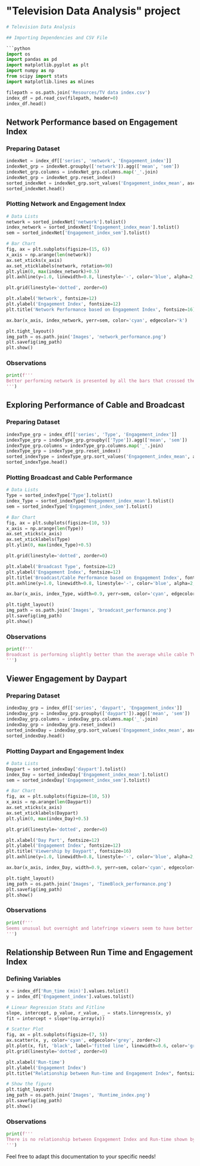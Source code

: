  # "Television Data Analysis" project

```python
# Television Data Analysis

## Importing Dependencies and CSV File

```python
import os
import pandas as pd
import matplotlib.pyplot as plt
import numpy as np
from scipy import stats
import matplotlib.lines as mlines

filepath = os.path.join('Resources/TV data index.csv')
index_df = pd.read_csv(filepath, header=0) 
index_df.head()
```

## Network Performance based on Engagement Index

### Preparing Dataset

```python
indexNet = index_df[['series', 'network', 'Engagement_index']]
indexNet_grp = indexNet.groupby(['network']).agg(['mean', 'sem'])
indexNet_grp.columns = indexNet_grp.columns.map('_'.join)
indexNet_grp = indexNet_grp.reset_index()
sorted_indexNet = indexNet_grp.sort_values('Engagement_index_mean', ascending=False)
sorted_indexNet.head()
```

### Plotting Network and Engagement Index

```python
# Data Lists
network = sorted_indexNet['network'].tolist()
index_network = sorted_indexNet['Engagement_index_mean'].tolist()
sem = sorted_indexNet['Engagement_index_sem'].tolist()

# Bar Chart
fig, ax = plt.subplots(figsize=(15, 6))
x_axis = np.arange(len(network))
ax.set_xticks(x_axis)
ax.set_xticklabels(network, rotation=90)
plt.ylim(0, max(index_network)+0.5)
plt.axhline(y=1.0, linewidth=0.8, linestyle='-', color='blue', alpha=2, zorder=0)

plt.grid(linestyle='dotted', zorder=0)

plt.xlabel('Network', fontsize=12)
plt.ylabel('Engagement Index', fontsize=12)
plt.title('Network Performance based on Engagement Index', fontsize=16)

ax.bar(x_axis, index_network, yerr=sem, color='cyan', edgecolor='k')

plt.tight_layout()
img_path = os.path.join('Images', 'network_performance.png')
plt.savefig(img_path)
plt.show()
```

### Observations

```python
print(f'''
Better performing network is presented by all the bars that crossed the blue dotted line
''')
```

## Exploring Performance of Cable and Broadcast

### Preparing Dataset

```python
indexType_grp = index_df[['series', 'Type', 'Engagement_index']]
indexType_grp = indexType_grp.groupby(['Type']).agg(['mean', 'sem'])
indexType_grp.columns = indexType_grp.columns.map('_'.join)
indexType_grp = indexType_grp.reset_index()
sorted_indexType = indexType_grp.sort_values('Engagement_index_mean', ascending=False)
sorted_indexType.head()
```

### Plotting Broadcast and Cable Performance

```python
# Data Lists
Type = sorted_indexType['Type'].tolist()
index_Type = sorted_indexType['Engagement_index_mean'].tolist()
sem = sorted_indexType['Engagement_index_sem'].tolist()

# Bar Chart
fig, ax = plt.subplots(figsize=(10, 5))
x_axis = np.arange(len(Type))
ax.set_xticks(x_axis)
ax.set_xticklabels(Type)
plt.ylim(0, max(index_Type)+0.5)

plt.grid(linestyle='dotted', zorder=0)

plt.xlabel('Broadcast Type', fontsize=12)
plt.ylabel('Engagement Index', fontsize=12)
plt.title('Broadcast/Cable Performance based on Engagement Index', fontsize=16)
plt.axhline(y=1.0, linewidth=0.8, linestyle='-', color='blue', alpha=2, zorder=0)

ax.bar(x_axis, index_Type, width=0.9, yerr=sem, color='cyan', edgecolor='k')

plt.tight_layout()
img_path = os.path.join('Images', 'broadcast_performance.png')
plt.savefig(img_path)
plt.show()
```

### Observations

```python
print(f'''
Broadcast is performing slightly better than the average while cable TV is below average
''')
```

## Viewer Engagement by Daypart

### Preparing Dataset

```python
indexDay_grp = index_df[['series', 'daypart', 'Engagement_index']]
indexDay_grp = indexDay_grp.groupby(['daypart']).agg(['mean', 'sem'])
indexDay_grp.columns = indexDay_grp.columns.map('_'.join)
indexDay_grp = indexDay_grp.reset_index()
sorted_indexDay = indexDay_grp.sort_values('Engagement_index_mean', ascending=False)
sorted_indexDay.head()
```

### Plotting Daypart and Engagement Index

```python
# Data Lists
Daypart = sorted_indexDay['daypart'].tolist()
index_Day = sorted_indexDay['Engagement_index_mean'].tolist()
sem = sorted_indexDay['Engagement_index_sem'].tolist()

# Bar Chart
fig, ax = plt.subplots(figsize=(10, 5))
x_axis = np.arange(len(Daypart))
ax.set_xticks(x_axis)
ax.set_xticklabels(Daypart)
plt.ylim(0, max(index_Day)+0.5)

plt.grid(linestyle='dotted', zorder=0)

plt.xlabel('Day Part', fontsize=12)
plt.ylabel('Engagement Index', fontsize=12)
plt.title('Viewership by Daypart', fontsize=16)
plt.axhline(y=1.0, linewidth=0.8, linestyle='-', color='blue', alpha=2, zorder=0)

ax.bar(x_axis, index_Day, width=0.9, yerr=sem, color='cyan', edgecolor='k')

plt.tight_layout()
img_path = os.path.join('Images', 'TimeBlock_performance.png')
plt.savefig(img_path)
plt.show()
```

### Observations

```python
print(f'''
Seems unusual but overnight and latefringe viewers seem to have better viewer engagement than other day-time periods
''')
```

## Relationship Between Run Time and Engagement Index

### Defining Variables

```python
x = index_df['Run_time (min)'].values.tolist()
y = index_df['Engagement_index'].values.tolist()

# Linear Regression Stats and Fitline
slope, intercept, p_value, r_value, _ = stats.linregress(x, y)
fit = intercept + slope*(np.array(x))

# Scatter Plot
fig, ax = plt.subplots(figsize=(7, 5))
ax.scatter(x, y, color='cyan', edgecolor='grey', zorder=2)
plt.plot(x, fit, 'black', label='fitted line', linewidth=0.6, color='grey')
plt.grid(linestyle='dotted', zorder=0)

plt.xlabel('Run-time')
plt.ylabel('Engagement Index')
plt.title("Relationship between Run-time and Engagement Index", fontsize=16)

# Show the figure
plt.tight_layout()
img_path = os.path.join('Images', 'Runtime_index.png')
plt.savefig(img_path)
plt.show()
```

### Observations

```python
print(f'''
There is no relationship between Engagement Index and Run-time shown by r2_value = {r_value**2}
''')
```

Feel free to adapt this documentation to your specific needs!
